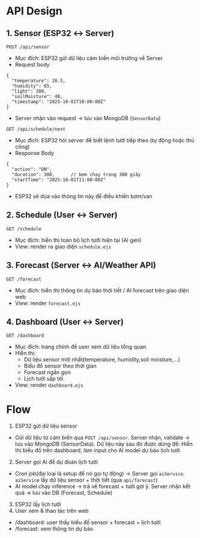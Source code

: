 # API Design

## 1. Sensor (ESP32 ↔ Server)

`POST /api/sensor`

- Mục đích: ESP32 gửi dữ liệu cảm biến môi trường về Server
- Request body

```
{
  "temperature": 28.5,
  "humidity": 65,
  "light": 300,
  "soilMoisture": 40,
  "timestamp": "2025-10-01T10:00:00Z"
}
```

- Server nhận vào request → lưu vào MongoDB (`SensorData`)

`GET /api/schedule/next`

- Mục đích: ESP32 hỏi server để biết lệnh tưới tiếp theo (tự động hoặc thủ công)
- Response Body

```
{
  "action": "ON",
  "duration": 300,      // bơm chạy trong 300 giây
  "startTime": "2025-10-01T11:00:00Z"
}
```

- ESP32 sẽ dựa vào thông tin này để điều khiển bơm/van

## 2. Schedule (User ↔ Server)

`GET /schedule`

- Mục đích: hiển thị toàn bộ lịch tưới hiện tại (AI gen)
- View: render ra giao diện `schedule.ejs`

## 3. Forecast (Server ↔ AI/Weather API)

`GET /forecast`

- Mục đích: hiển thị thông tin dự báo thời tiết / AI forecast trên giao diện web
- View: render `forecast.ejs`

## 4. Dashboard (User ↔ Server)

`GET /dashboard`

- Mục đích: trang chính để user xem dữ liệu tổng quan
- Hiển thị:
  - Dữ liệu sensor mới nhất(temperature, humidity,soil moisture,...)
  - Biểu đổ sensor theo thời gian
  - Forecast ngắn gọn
  - Lịch tưới sắp tới
- View: render `dashboard.ejs`

# Flow

1. ESP32 gửi dữ liệu sensor

- Gửi dữ liệu từ cảm biến qua `POST /api/sensor`. Server nhận, validate -> lưu vào MongoDB (SensorData). Dữ liệu này sau đó được dùng để: Hiển thị biểu đồ trên dashboard, làm input cho AI model dự báo lịch tưới

2. Server gọi AI để dự đoán lịch tưới

- Cron job(đại loại là setup để nó gọi tự động) -> Server gọi `aiService`. `aiService` lấy dữ liệu sensor + thời tiết (qua `api/forecast`)
- AI model chạy inference -> trả về forecast + tưới gợi ý. Server nhận kết quả -> lưu vào DB (Forecast, Schedule)

3. ESP32 lấy lịch tưới
4. User xem & thao tác trên web

- /dashboard: user thấy biểu đố sensor + forecast + lịch tưới
- /forecast: xem thông tin dự báo
